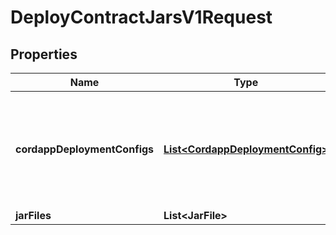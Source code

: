 

# DeployContractJarsV1Request


## Properties

| Name | Type | Description | Notes |
|------------ | ------------- | ------------- | -------------|
|**cordappDeploymentConfigs** | [**List&lt;CordappDeploymentConfig&gt;**](CordappDeploymentConfig.md) | The list of deployment configurations pointing to the nodes where the provided cordapp jar files are to be deployed . |  |
|**jarFiles** | **List&lt;JarFile&gt;** |  |  |



